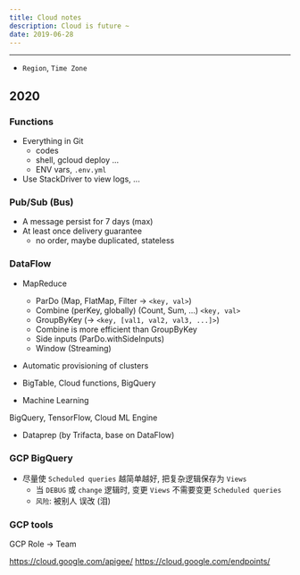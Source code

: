 ```yaml
---
title: Cloud notes
description: Cloud is future ~
date: 2019-06-28
---
```


------------------

* `Region`, `Time Zone`
## 2020

### Functions

* Everything in Git
  - codes
  - shell, gcloud deploy ...
  - ENV vars, `.env.yml`
* Use StackDriver to view logs, ...

### Pub/Sub (Bus)

* A message persist for 7 days (max)
* At least once delivery guarantee
  - no order, maybe duplicated, stateless

### DataFlow

* MapReduce
  - ParDo (Map, FlatMap, Filter -> `<key, val>`)
  - Combine (perKey, globally) (Count, Sum, ...) `<key, val>`
  - GroupByKey (-> `<key, [val1, val2, val3, ...]>`)
  - Combine is more efficient than GroupByKey
  - Side inputs (ParDo.withSideInputs)
  - Window (Streaming)

* Automatic provisioning of clusters
* BigTable, Cloud functions, BigQuery
* Machine Learning

BigQuery, TensorFlow, Cloud ML Engine

* Dataprep (by Trifacta, base on DataFlow)

### GCP BigQuery

* 尽量使 `Scheduled queries` 越简单越好, 把复杂逻辑保存为 `Views`
  - 当 `DEBUG` 或 `change` 逻辑时, 变更 `Views` 不需要变更 `Scheduled queries`
  - `风险`: 被别人 误改 (泪)

### GCP tools

GCP Role -> Team

https://cloud.google.com/apigee/
https://cloud.google.com/endpoints/
